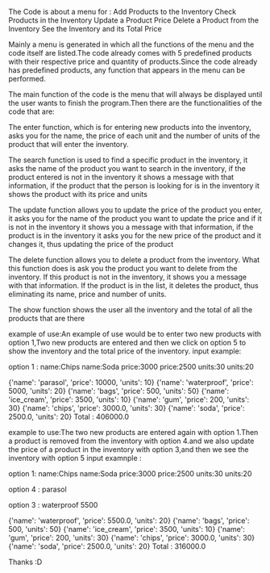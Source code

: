 The Code is about a menu for :
Add Products to the Inventory
Check Products in the Inventory
Update a Product Price
Delete a Product from the Inventory
See the Inventory and its Total Price

Mainly a menu is generated in which all the functions of the menu and the code itself are listed.The code already comes with 5 predefined products with their respective price and quantity of products.Since the code already has predefined products, any function that appears in the menu can be performed.

The main function of the code is the menu that will always be displayed until the user wants to finish the program.Then there are the functionalities of the code that are:

The enter function, which is for entering new products into the inventory, asks you for the name, the price of each unit and the number of units of the product that will enter the inventory.

The search function is used to find a specific product in the inventory, it asks the name of the product you want to search in the inventory, if the product entered is not in the inventory it shows a message with that information, if the product that the person is looking for is in the inventory it shows the product with its price and units

The update function allows you to update the price of the product you enter, it asks you for the name of the product you want to update the price and if it is not in the inventory it shows you a message with that information, if the product is in the inventory it asks you for the new price of the product and it changes it, thus updating the price of the product

The delete function allows you to delete a product from the inventory. What this function does is ask you the product you want to delete from the inventory. If this product is not in the inventory, it shows you a message with that information. If the product is in the list, it deletes the product, thus eliminating its name, price and number of units.

The show function shows the user all the inventory and the total of all the products that are there

example of use:An example of use would be to enter two new products with option 1,Two new products are entered and then we click on option 5 to show the inventory and the total price of the inventory.
input example:

option 1 :
name:Chips       name:Soda
price:3000       price:2500
units:30         units:20


{'name': 'parasol', 'price': 10000, 'units': 10}
{'name': 'waterproof', 'price': 5000, 'units': 20}
{'name': 'bags', 'price': 500, 'units': 50}
{'name': 'ice_cream', 'price': 3500, 'units': 10}
{'name': 'gum', 'price': 200, 'units': 30}
{'name': 'chips', 'price': 3000.0, 'units': 30}
{'name': 'soda', 'price': 2500.0, 'units': 20}
 Total : 406000.0

example to use:The two new products are entered again with option 1.Then a product is removed from the inventory with option 4.and we also update the price of a product in the inventory with option 3,and then we see the inventory with option 5
input examnple :

option 1:
name:Chips       name:Soda
price:3000       price:2500
units:30         units:20

option 4 : parasol 

option 3 : waterproof
            5500


 {'name': 'waterproof', 'price': 5500.0, 'units': 20}
{'name': 'bags', 'price': 500, 'units': 50}
{'name': 'ice_cream', 'price': 3500, 'units': 10}
{'name': 'gum', 'price': 200, 'units': 30}
{'name': 'chips', 'price': 3000.0, 'units': 30}
{'name': 'soda', 'price': 2500.0, 'units': 20}
 Total : 316000.0

 Thanks :D
